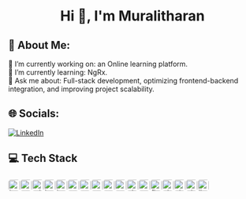 <h1 align="center">Hi 👋, I'm Muralitharan</h1>

## 💫 About Me:

🔭 I’m currently working on: an Online learning platform.<br>🌱 I’m currently learning: NgRx.<br>💬 Ask me about: Full-stack development, optimizing frontend-backend integration, and improving project scalability.<br>

## 🌐 Socials:

[![LinkedIn](https://img.shields.io/badge/LinkedIn-%230077B5.svg?logo=linkedin&logoColor=white)](https://linkedin.com/in/dmmuralitharan) 

###

<h2 align="left">💻 Tech Stack</h2>

###

<div align="left" style="display:flex">
  <img src="https://img.shields.io/badge/HTML5-E34F26?logo=html5&logoColor=white&style=for-the-badge" height="23" style="border-radius:5px" alt="html5 logo"  />
  <img width="1" />
  <img src="https://img.shields.io/badge/CSS3-1572B6?logo=css3&logoColor=white&style=for-the-badge" height="23" style="border-radius:5px" alt="css3 logo"  />
  <img width="1" />
  <img src="https://img.shields.io/badge/Tailwind CSS-06B6D4?logo=tailwindcss&logoColor=black&style=for-the-badge" height="23" style="border-radius:5px" alt="tailwindcss logo"  />
  <img width="1" />
  <img src="https://img.shields.io/badge/Bootstrap-7952B3?logo=bootstrap&logoColor=white&style=for-the-badge" height="23" style="border-radius:5px" alt="bootstrap logo"  />
  <img width="1" />
  <img src="https://img.shields.io/badge/JavaScript-F7DF1E?logo=javascript&logoColor=black&style=for-the-badge" height="23" style="border-radius:5px" alt="javascript logo"  />
  <img width="1" />
  <img src="https://img.shields.io/badge/Angular-DD0031?logo=angular&logoColor=white&style=for-the-badge" height="23" style="border-radius:5px" alt="angularjs logo"  />
  <img width="1" />
  <img src="https://img.shields.io/badge/TypeScript-3178C6?logo=typescript&logoColor=white&style=for-the-badge" height="23" style="border-radius:5px" alt="typescript logo"  />
  <img width="1" />
  <img src="https://img.shields.io/badge/Node.js-339933?logo=nodedotjs&logoColor=white&style=for-the-badge" height="23" style="border-radius:5px" alt="nodejs logo"  />
  <img width="1" />
  <img src="https://img.shields.io/badge/MongoDB-47A248?logo=mongodb&logoColor=white&style=for-the-badge" height="23" style="border-radius:5px" alt="mongodb logo"  />
  <img width="1" />
  <img src="https://img.shields.io/badge/Express-000000?logo=express&logoColor=white&style=for-the-badge" height="23" style="border-radius:5px" alt="express logo"  />
  <img width="1" />
  <img src="https://img.shields.io/badge/PHP-777BB4?logo=php&logoColor=black&style=for-the-badge" height="23" style="border-radius:5px" alt="php logo"  />
  <img width="1" />
  <img src="https://img.shields.io/badge/MySQL-4479A1?logo=mysql&logoColor=white&style=for-the-badge" height="23" style="border-radius:5px" alt="mysql logo"  />
  <img width="1" />
  <img src="https://img.shields.io/badge/Flask-000000?logo=flask&logoColor=white&style=for-the-badge" height="23" style="border-radius:5px" alt="flask logo"  />
  <img width="1" />
  <img src="https://img.shields.io/badge/Git-F05032?logo=git&logoColor=white&style=for-the-badge" height="23" style="border-radius:5px" alt="git logo"  />
  <img width="1" />
  <img src="https://img.shields.io/badge/GitHub-181717?logo=github&logoColor=white&style=for-the-badge" height="23" style="border-radius:5px" alt="github logo"  />
  <img width="1" />
  <img src="https://img.shields.io/badge/GitHub Actions-2388FF?logo=githubactions&logoColor=white&style=for-the-badge" height="23" style="border-radius:5px" alt="githubactions logo"  />
  <img width="1" />
  <img src="https://img.shields.io/badge/Linux-FCC624?logo=linux&logoColor=black&style=for-the-badge" height="23" style="border-radius:5px" alt="linux logo"  />
</div>

###
